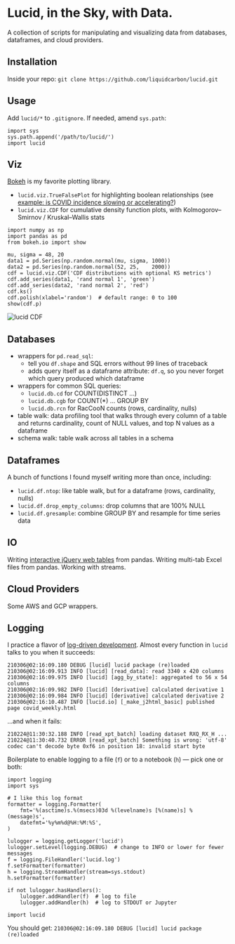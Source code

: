 # Lucid, in the Sky, with  Data.
A collection of scripts for manipulating and visualizing data from databases, dataframes, and cloud providers.

## Installation
Inside your repo: `git clone https://github.com/liquidcarbon/lucid.git`

## Usage
Add `lucid/*` to `.gitignore`.  If needed, amend `sys.path`:
```
import sys
sys.path.append('/path/to/lucid/')
import lucid
```

## Viz
[Bokeh](https://docs.bokeh.org/en/latest/index.html) is my favorite plotting library.
* `lucid.viz.TrueFalsePlot` for highlighting boolean relationships (see [example: is COVID incidence slowing or accelerating?](https://covid91.s3.amazonaws.com/covid_weekly_20210802.html))
* `lucid.viz.CDF` for cumulative density function plots, with Kolmogorov–Smirnov / Kruskal–Wallis stats
```
import numpy as np
import pandas as pd
from bokeh.io import show

mu, sigma = 48, 20
data1 = pd.Series(np.random.normal(mu, sigma, 1000))
data2 = pd.Series(np.random.normal(52, 25,    2000))
cdf = lucid.viz.CDF('CDF distributions with optional KS metrics')
cdf.add_series(data1, 'rand normal 1', 'green')
cdf.add_series(data2, 'rand normal 2', 'red')
cdf.ks()
cdf.polish(xlabel='random')  # default range: 0 to 100
show(cdf.p)
```
![lucid CDF](https://user-images.githubusercontent.com/47034358/110200136-6a2d1e00-7e2a-11eb-885e-f20528f3b559.png)


## Databases
* wrappers for `pd.read_sql`:
    * tell you `df.shape` and SQL errors without 99 lines of traceback
    * adds query itself as a dataframe attribute: `df.q`, so you never forget which query produced which dataframe
* wrappers for common SQL queries:
    * `lucid.db.cd` for COUNT(DISTINCT ...)
    * `lucid.db.cgb` for COUNT(*) ... GROUP BY
    * `lucid.db.rcn` for RacCooN counts (rows, cardinality, nulls)
* table walk: data profiling tool that walks through every column of a table and returns cardinality, count of NULL values, and top N values as a dataframe
* schema walk: table walk across all tables in a schema


## Dataframes
A bunch of functions I found myself writing more than once, including:
* `lucid.df.ntop`: like table walk, but for a dataframe (rows, cardinality, nulls)
* `lucid.df.drop_empty_columns`: drop columns that are 100% NULL
* `lucid.df.gresample`: combine GROUP BY and resample for time series data


## IO
Writing [interactive jQuery web tables](https://liquidcarbon.github.io/covid_weekly.html) from pandas.  Writing multi-tab Excel files from pandas.  Working with streams.  


## Cloud Providers
Some AWS and GCP wrappers.



## Logging
I practice a flavor of [log-driven development](https://www.infoworld.com/article/3017687/get-started-with-log-driven-development.html).  Almost every function in `lucid` talks to you when it succeeds:

```
210306@02:16:09.180 DEBUG [lucid] lucid package (re)loaded
210306@02:16:09.913 INFO [lucid] [read_data]: read 3340 x 420 columns
210306@02:16:09.975 INFO [lucid] [agg_by_state]: aggregated to 56 x 54 columns
210306@02:16:09.982 INFO [lucid] [derivative] calculated derivative 1
210306@02:16:09.984 INFO [lucid] [derivative] calculated derivative 2
210306@02:16:10.487 INFO [lucid.io] [_make_j2html_basic] published page covid_weekly.html
```

...and when it fails:
```
210224@11:30:32.188 INFO [read_xpt_batch] loading dataset RXQ_RX_H ... 
210224@11:30:40.732 ERROR [read_xpt_batch] Something is wrong: 'utf-8' codec can't decode byte 0xf6 in position 18: invalid start byte
```

Boilerplate to enable logging to a file (`f`) or to a notebook (`h`) — pick one or both:
```
import logging
import sys

# I like this log format
formatter = logging.Formatter(
    fmt='%(asctime)s.%(msecs)03d %(levelname)s [%(name)s] %(message)s',
    datefmt='%y%m%d@%H:%M:%S',
)

lulogger = logging.getLogger('lucid')
lulogger.setLevel(logging.DEBUG)  # change to INFO or lower for fewer messages
f = logging.FileHandler('lucid.log')
f.setFormatter(formatter)
h = logging.StreamHandler(stream=sys.stdout)
h.setFormatter(formatter)

if not lulogger.hasHandlers():
    lulogger.addHandler(f)  # log to file
    lulogger.addHandler(h)  # log to STDOUT or Jupyter

import lucid
```

You should get:  `210306@02:16:09.180 DEBUG [lucid] lucid package (re)loaded`
